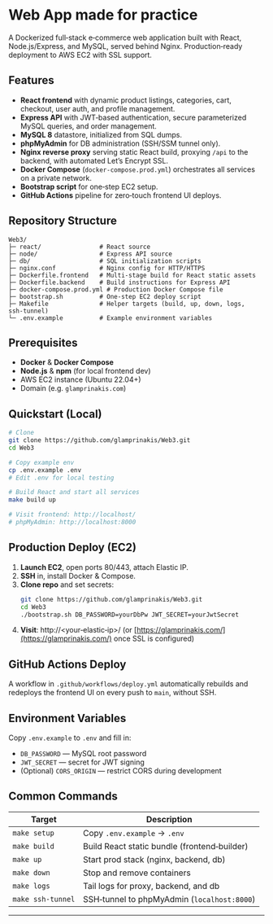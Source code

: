 # Web App made for practice

A Dockerized full‑stack e‑commerce web application built with React, Node.js/Express, and MySQL, served behind Nginx. Production‑ready deployment to AWS EC2 with SSL support.

## Features

- **React frontend** with dynamic product listings, categories, cart, checkout, user auth, and profile management.
- **Express API** with JWT‑based authentication, secure parameterized MySQL queries, and order management.
- **MySQL 8** datastore, initialized from SQL dumps.
- **phpMyAdmin** for DB administration (SSH/SSM tunnel only).
- **Nginx reverse proxy** serving static React build, proxying `/api` to the backend, with automated Let’s Encrypt SSL.
- **Docker Compose** (`docker-compose.prod.yml`) orchestrates all services on a private network.
- **Bootstrap script** for one‑step EC2 setup.
- **GitHub Actions** pipeline for zero‑touch frontend UI deploys.

## Repository Structure

```
Web3/
├─ react/                # React source
├─ node/                 # Express API source
├─ db/                   # SQL initialization scripts
├─ nginx.conf            # Nginx config for HTTP/HTTPS
├─ Dockerfile.frontend   # Multi‑stage build for React static assets
├─ Dockerfile.backend    # Build instructions for Express API
├─ docker-compose.prod.yml # Production Docker Compose file
├─ bootstrap.sh          # One‑step EC2 deploy script
├─ Makefile              # Helper targets (build, up, down, logs, ssh‑tunnel)
└─ .env.example          # Example environment variables
```

## Prerequisites

- **Docker** & **Docker Compose**
- **Node.js** & **npm** (for local frontend dev)
- AWS EC2 instance (Ubuntu 22.04+)
- Domain (e.g. `glamprinakis.com`)

## Quickstart (Local)

```bash
# Clone
git clone https://github.com/glamprinakis/Web3.git
cd Web3

# Copy example env
cp .env.example .env
# Edit .env for local testing

# Build React and start all services
make build up

# Visit frontend: http://localhost/
# phpMyAdmin: http://localhost:8000
```

## Production Deploy (EC2)

1. **Launch EC2**, open ports 80/443, attach Elastic IP.
2. **SSH** in, install Docker & Compose.
3. **Clone repo** and set secrets:
   ```bash
   git clone https://github.com/glamprinakis/Web3.git
   cd Web3
   ./bootstrap.sh DB_PASSWORD=yourDbPw JWT_SECRET=yourJwtSecret
   ```
4. **Visit**: http\://\<your‑elastic‑ip>/ (or [https://glamprinakis.com/](https://glamprinakis.com/) once SSL is configured)

## GitHub Actions Deploy

A workflow in `.github/workflows/deploy.yml` automatically rebuilds and redeploys the frontend UI on every push to `main`, without SSH.

## Environment Variables

Copy `.env.example` to `.env` and fill in:

- `DB_PASSWORD` — MySQL root password
- `JWT_SECRET` — secret for JWT signing
- (Optional) `CORS_ORIGIN` — restrict CORS during development

## Common Commands

| Target            | Description                                  |
| ----------------- | -------------------------------------------- |
| `make setup`      | Copy `.env.example` → `.env`                 |
| `make build`      | Build React static bundle (frontend‑builder) |
| `make up`         | Start prod stack (nginx, backend, db)        |
| `make down`       | Stop and remove containers                   |
| `make logs`       | Tail logs for proxy, backend, and db         |
| `make ssh-tunnel` | SSH‑tunnel to phpMyAdmin (`localhost:8000`)  |

---



